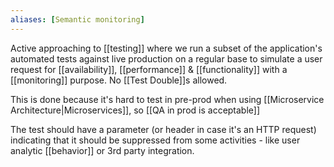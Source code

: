 ```yaml
---
aliases: [Semantic monitoring]
---
```


Active approaching to [[testing]] where we run a subset of the application's automated tests against live production on a regular base to simulate a user request for [[availability]], [[performance]] & [[functionality]] with a [[monitoring]] purpose. No [[Test Double]]s allowed.

This is done because it's hard to test in pre-prod when using [[Microservice Architecture|Microservices]], so [[QA in prod is acceptable]]

The test should have a parameter (or header in case it's an HTTP request) indicating that it should be suppressed from some activities - like user analytic [[behavior]] or 3rd party integration.